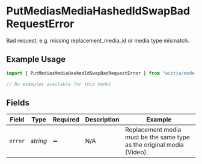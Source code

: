 # PutMediasMediaHashedIdSwapBadRequestError

Bad request, e.g. missing replacement_media_id or media type mismatch.

## Example Usage

```typescript
import { PutMediasMediaHashedIdSwapBadRequestError } from "wistia/models/errors";

// No examples available for this model
```

## Fields

| Field                                                                  | Type                                                                   | Required                                                               | Description                                                            | Example                                                                |
| ---------------------------------------------------------------------- | ---------------------------------------------------------------------- | ---------------------------------------------------------------------- | ---------------------------------------------------------------------- | ---------------------------------------------------------------------- |
| `error`                                                                | *string*                                                               | :heavy_minus_sign:                                                     | N/A                                                                    | Replacement media must be the same type as the original media (Video). |